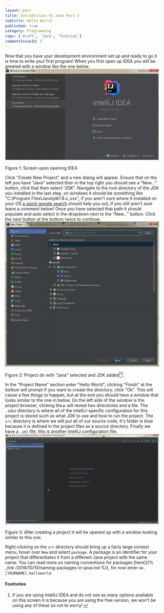 ```yaml
---
layout: post
title: Introduction to Java Part 2
subtitle: Hello World!
published: true
category: Programming
tags: ['draft', 'Java', 'Tutorial']
commentIssueId: 5
---
```

Now that you have your development environment set up and ready to go it is time to write your first program! When you first open up IDEA you will be greeted with a window like the one below.
<a href="/media/posts/5/01.jpg"><img class="content-image" src="/media/posts/5/01.jpg" alt="Screen upon opening IDEA" /></a>
<p class="content-image-description">Figure 1: Screen upon opening IDEA</p>

Click "Create New Project" and a new dialog will appear. Ensure that on the left you have "Java" selected then in the top right you should see a "New..." button, click that then select "JDK". Navigate to the root directory of the JDK you installed in the last step, on windows it should be something like "C:\Program Files\Java\jdk1.8.x_xxx", if you aren't sure where it installed on your OS [a quick google search](https://www.google.com/search?q=where+did+the+JDK+install) should help you out, if you still aren't sure leave a comment below! Once you have selected that path it should populate and auto select in the dropdown next to the "New..." button. Click the next button at the bottom twice to continue.
<a href="/media/posts/5/02.jpg"><img class="content-image" src="/media/posts/5/02.jpg" alt="Screen upon opening IDEA" /></a>
<p class="content-image-description">Figure 2: Project dir with "Java" selected and JDK added<a class="anchor" name="cont-1" href="#fn-1"><sup>[1]</sup></a>.</p>

In the "Project Name" section enter "Hello World", clicking "Finish" at the bottom will prompt if you want to create the directory, click "Ok". This will cause a few things to happen, but at the end you should have a window that looks similar to the one in below. On the left side of the window is the project browser, clicking the `▶` will reveal two directories and a file. The `.idea` directory is where all of the IntelliJ-specific configuration for this project is stored such as what JDK to use and how to run the project. The `src` directory is where we will put all of our source code, it's folder is blue because it is defined in the project files as a source directory. Finally we have a `.iml` file, this is another IntelliJ configuration file.
<a href="/media/posts/5/03.png"><img class="content-image" src="/media/posts/5/03.png" alt="Window after creating a project" /></a>
<p class="content-image-description">Figure 3: After creating a project it will be opened up with a window looking similar to this one.</p>

Right-clicking on the `src` directory should bring up a fairly large context menu, hover over `New` and select `package`. A package is an identifier for your project that differentiates it from a different Java project with the same name. You can read more on naming conventions for packages [here]({% _link /2016/10/10/naming-packages-in-java.md %}), for now enter `me.[YOURNAME].helloworld`.

<h4>Footnotes</h4>
<ol class="footnotes">
  <li>If you are using IntelliJ IDEA and do not see as many options avaliable on this screen it is because you are using the free version, we won't be using any of these so not to worry! <a class="anchor" name="fn-1" href="#cont-1">↵</a></li>
</ol>
